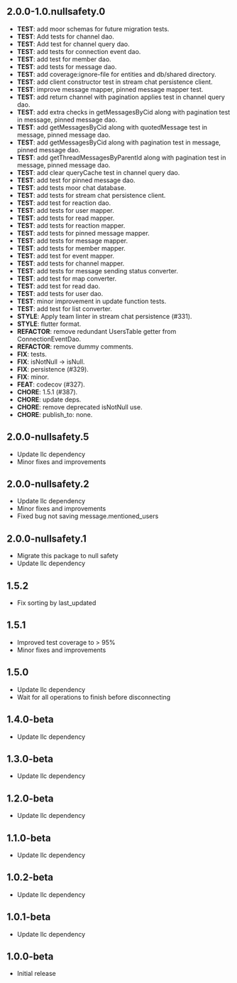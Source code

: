 ## 2.0.0-1.0.nullsafety.0

 - **TEST**: add moor schemas for future migration tests.
 - **TEST**: Add tests for channel dao.
 - **TEST**: Add test for channel query dao.
 - **TEST**: add tests for connection event dao.
 - **TEST**: add test for member dao.
 - **TEST**: add tests for message dao.
 - **TEST**: add coverage:ignore-file for entities and db/shared directory.
 - **TEST**: add client constructor test in stream chat persistence client.
 - **TEST**: improve message mapper, pinned message mapper test.
 - **TEST**: add return channel with pagination applies test in channel query dao.
 - **TEST**: add extra checks in getMessagesByCid along with pagination test in message, pinned message dao.
 - **TEST**: add getMessagesByCid along with quotedMessage test in message, pinned message dao.
 - **TEST**: add getMessagesByCid along with pagination test in message, pinned message dao.
 - **TEST**: add getThreadMessagesByParentId along with pagination test in message, pinned message dao.
 - **TEST**: add clear queryCache test in channel query dao.
 - **TEST**: add test for pinned message dao.
 - **TEST**: add tests moor chat database.
 - **TEST**: add tests for stream chat persistence client.
 - **TEST**: add test for reaction dao.
 - **TEST**: add tests for user mapper.
 - **TEST**: add tests for read mapper.
 - **TEST**: add tests for reaction mapper.
 - **TEST**: add tests for pinned message mapper.
 - **TEST**: add tests for message mapper.
 - **TEST**: add tests for member mapper.
 - **TEST**: add test for event mapper.
 - **TEST**: add tests for channel mapper.
 - **TEST**: add tests for message sending status converter.
 - **TEST**: add test for map converter.
 - **TEST**: add test for read dao.
 - **TEST**: add tests for user dao.
 - **TEST**: minor improvement in update function tests.
 - **TEST**: add test for list converter.
 - **STYLE**: Apply team linter in stream chat persistence (#331).
 - **STYLE**: flutter format.
 - **REFACTOR**: remove redundant UsersTable getter from ConnectionEventDao.
 - **REFACTOR**: remove dummy comments.
 - **FIX**: tests.
 - **FIX**: isNotNull -> isNull.
 - **FIX**: persistence (#329).
 - **FIX**: minor.
 - **FEAT**: codecov (#327).
 - **CHORE**: 1.5.1 (#387).
 - **CHORE**: update deps.
 - **CHORE**: remove deprecated isNotNull use.
 - **CHORE**: publish_to: none.

## 2.0.0-nullsafety.5

* Update llc dependency
* Minor fixes and improvements

## 2.0.0-nullsafety.2

* Update llc dependency
* Minor fixes and improvements
* Fixed bug not saving message.mentioned_users

## 2.0.0-nullsafety.1

* Migrate this package to null safety
* Update llc dependency

## 1.5.2

* Fix sorting by last_updated

## 1.5.1

* Improved test coverage to > 95%
* Minor fixes and improvements

## 1.5.0

* Update llc dependency
* Wait for all operations to finish before disconnecting

## 1.4.0-beta

* Update llc dependency

## 1.3.0-beta

* Update llc dependency

## 1.2.0-beta

* Update llc dependency

## 1.1.0-beta

* Update llc dependency

## 1.0.2-beta

* Update llc dependency

## 1.0.1-beta

* Update llc dependency

## 1.0.0-beta

* Initial release